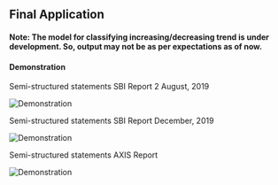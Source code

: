 ## Final Application

#### Note: The model for classifying increasing/decreasing trend is under development. So, output may not be as per expectations as of now.

#### Demonstration

<!--![Demonstration](https://github.com/pritamksahoo/param/blob/application/demo.gif)-->

<p>Semi-structured statements SBI Report 2 August, 2019</p>

![Demonstration](https://github.com/pritamksahoo/param/blob/application/facts_sbi_2_aug.png)

<p>Semi-structured statements SBI Report December, 2019</p>

![Demonstration](https://github.com/pritamksahoo/param/blob/application/facts_sbi_dec.png)

<p>Semi-structured statements AXIS Report</p>

![Demonstration](https://github.com/pritamksahoo/param/blob/application/facts_axis_bank.png)



